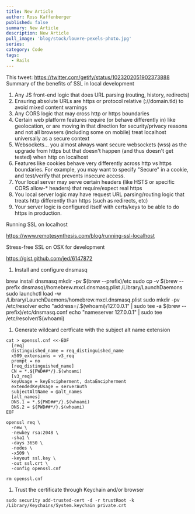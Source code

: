 ```yaml
---
title: New Article
author: Ross Kaffenberger
published: false
summary: New Article
description: New Article
pull_image: 'blog/stock/louvre-pexels-photo.jpg'
series:
category: Code
tags:
  - Rails
---
```


This tweet: https://twitter.com/getify/status/1023202051902373888
Summary of the benefits of SSL in local development

1. Any JS front-end logic that does URL parsing (routing, history, redirects)
1. Ensuring absolute URLs are https or protocol relative (://domain.tld) to avoid mixed content warnings
1. Any CORS logic that may cross http or https boundaries
1. Certain web platform features require (or behave differently in) like geolocation, or are moving in that direction for security/privacy reasons and not all browsers (including some on mobile) treat localhost universally as a secure context
1. Websockets... you almost always want secure websockets (wss) as the upgrade from https but that doesn't happen (and thus doesn't get tested) when http on localhost
1. Features like cookies behave very differently across http vs https boundaries. For example, you may want to specify "Secure" in a cookie, and test/verify that prevents insecure access.
1. Your local server may serve certain headers (like HSTS or specific CORS allow-* headers) that require/expect real https
1. You local server logic may have request URL parsing/routing logic that treats http differently than https (such as redirects, etc)
1. Your server logic is configured itself with certs/keys to be able to do https in production.

Running SSL on localhost

https://www.remotesynthesis.com/blog/running-ssl-localhost

Stress-free SSL on OSX for development

https://gist.github.com/jed/6147872

1. Install and configure dnsmasq

brew install dnsmasq
mkdir -pv $(brew --prefix)/etc
sudo cp -v $(brew --prefix dnsmasq)/homebrew.mxcl.dnsmasq.plist /Library/LaunchDaemons
sudo launchctl load -w /Library/LaunchDaemons/homebrew.mxcl.dnsmasq.plist
sudo mkdir -pv /etc/resolver
echo "address=/.$(whoami)/127.0.0.1" | sudo tee -a $(brew --prefix)/etc/dnsmasq.conf
echo "nameserver 127.0.0.1" | sudo tee /etc/resolver/$(whoami)

1. Generate wildcard certficate with the subject alt name extension

```
cat > openssl.cnf <<-EOF
  [req]
  distinguished_name = req_distinguished_name
  x509_extensions = v3_req
  prompt = no
  [req_distinguished_name]
  CN = *.${PWD##*/}.$(whoami)
  [v3_req]
  keyUsage = keyEncipherment, dataEncipherment
  extendedKeyUsage = serverAuth
  subjectAltName = @alt_names
  [alt_names]
  DNS.1 = *.${PWD##*/}.$(whoami)
  DNS.2 = ${PWD##*/}.$(whoami)
EOF

openssl req \
  -new \
  -newkey rsa:2048 \
  -sha1 \
  -days 3650 \
  -nodes \
  -x509 \
  -keyout ssl.key \
  -out ssl.crt \
  -config openssl.cnf

rm openssl.cnf
```

1. Trust the certificate through Keychain and/or browser

```
sudo security add-trusted-cert -d -r trustRoot -k /Library/Keychains/System.keychain private.crt
```
